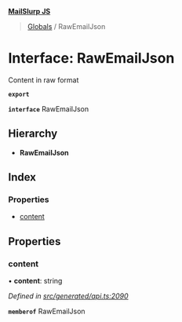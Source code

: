 **[MailSlurp JS](../README.md)**

> [Globals](../README.md) / RawEmailJson

# Interface: RawEmailJson

Content in raw format

**`export`** 

**`interface`** RawEmailJson

## Hierarchy

* **RawEmailJson**

## Index

### Properties

* [content](rawemailjson.md#content)

## Properties

### content

•  **content**: string

*Defined in [src/generated/api.ts:2090](https://github.com/mailslurp/mailslurp-client/blob/c6aef6d/src/generated/api.ts#L2090)*

**`memberof`** RawEmailJson
